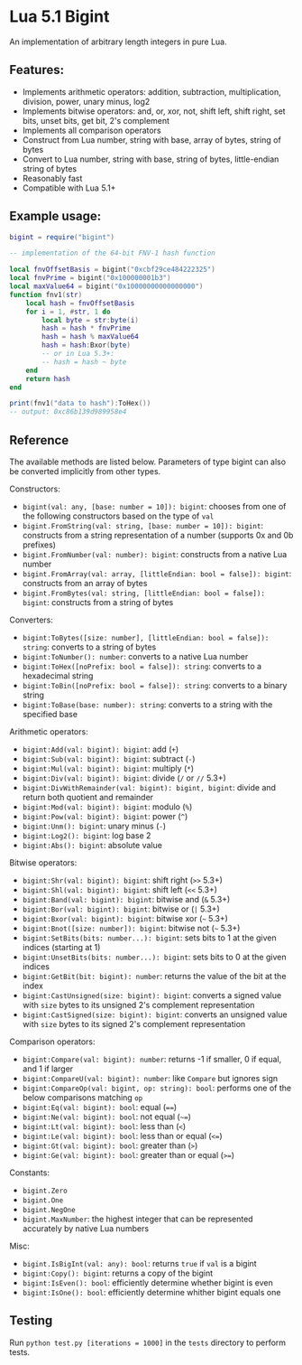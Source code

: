 # Lua 5.1 Bigint

An implementation of arbitrary length integers in pure Lua.

## Features:

- Implements arithmetic operators: addition, subtraction, multiplication, division, power, unary minus, log2
- Implements bitwise operators: and, or, xor, not, shift left, shift right, set bits, unset bits, get bit, 2's complement
- Implements all comparison operators
- Construct from Lua number, string with base, array of bytes, string of bytes
- Convert to Lua number, string with base, string of bytes, little-endian string of bytes
- Reasonably fast
- Compatible with Lua 5.1+

## Example usage:

```lua
bigint = require("bigint")

-- implementation of the 64-bit FNV-1 hash function

local fnvOffsetBasis = bigint("0xcbf29ce484222325")
local fnvPrime = bigint("0x100000001b3")
local maxValue64 = bigint("0x10000000000000000")
function fnv1(str)
    local hash = fnvOffsetBasis
    for i = 1, #str, 1 do
        local byte = str:byte(i)
        hash = hash * fnvPrime
        hash = hash % maxValue64
        hash = hash:Bxor(byte)
        -- or in Lua 5.3+:
        -- hash = hash ~ byte
    end
    return hash
end

print(fnv1("data to hash"):ToHex())
-- output: 0xc86b139d989958e4
```

## Reference

The available methods are listed below. Parameters of type bigint can also be converted implicitly from other types.

Constructors:

- `bigint(val: any, [base: number = 10]): bigint`: chooses from one of the following constructors based on the type of `val`
- `bigint.FromString(val: string, [base: number = 10]): bigint`: constructs from a string representation of a number (supports 0x and 0b prefixes)
- `bigint.FromNumber(val: number): bigint`: constructs from a native Lua number
- `bigint.FromArray(val: array, [littleEndian: bool = false]): bigint`: constructs from an array of bytes
- `bigint.FromBytes(val: string, [littleEndian: bool = false]): bigint`: constructs from a string of bytes

Converters:

- `bigint:ToBytes([size: number], [littleEndian: bool = false]): string`: converts to a string of bytes
- `bigint:ToNumber(): number`: converts to a native Lua number
- `bigint:ToHex([noPrefix: bool = false]): string`: converts to a hexadecimal string
- `bigint:ToBin([noPrefix: bool = false]): string`: converts to a binary string
- `bigint:ToBase(base: number): string`: converts to a string with the specified base

Arithmetic operators:

- `bigint:Add(val: bigint): bigint`: add (`+`)
- `bigint:Sub(val: bigint): bigint`: subtract (`-`)
- `bigint:Mul(val: bigint): bigint`: multiply (`*`)
- `bigint:Div(val: bigint): bigint`: divide (`/` or `//` 5.3+)
- `bigint:DivWithRemainder(val: bigint): bigint, bigint`: divide and return both quotient and remainder
- `bigint:Mod(val: bigint): bigint`: modulo (`%`)
- `bigint:Pow(val: bigint): bigint`: power (`^`)
- `bigint:Unm(): bigint`: unary minus (`-`)
- `bigint:Log2(): bigint`: log base 2
- `bigint:Abs(): bigint`: absolute value

Bitwise operators:

- `bigint:Shr(val: bigint): bigint`: shift right (`>>` 5.3+)
- `bigint:Shl(val: bigint): bigint`: shift left (`<<` 5.3+)
- `bigint:Band(val: bigint): bigint`: bitwise and (`&` 5.3+)
- `bigint:Bor(val: bigint): bigint`: bitwise or (`|` 5.3+)
- `bigint:Bxor(val: bigint): bigint`: bitwise xor (`~` 5.3+)
- `bigint:Bnot([size: number]): bigint`: bitwise not (`~` 5.3+)
- `bigint:SetBits(bits: number...): bigint`: sets bits to 1 at the given indices (starting at 1)
- `bigint:UnsetBits(bits: number...): bigint`: sets bits to 0 at the given indices
- `bigint:GetBit(bit: bigint): number`: returns the value of the bit at the index
- `bigint:CastUnsigned(size: bigint): bigint`: converts a signed value with `size` bytes to its unsigned 2's complement representation
- `bigint:CastSigned(size: bigint): bigint`: converts an unsigned value with `size` bytes to its signed 2's complement representation

Comparison operators:

- `bigint:Compare(val: bigint): number`: returns -1 if smaller, 0 if equal, and 1 if larger
- `bigint:CompareU(val: bigint): number`: like `Compare` but ignores sign
- `bigint:CompareOp(val: bigint, op: string): bool`: performs one of the below comparisons matching `op`
- `bigint:Eq(val: bigint): bool`: equal (`==`)
- `bigint:Ne(val: bigint): bool`: not equal (`~=`)
- `bigint:Lt(val: bigint): bool`: less than (`<`)
- `bigint:Le(val: bigint): bool`: less than or equal (`<=`)
- `bigint:Gt(val: bigint): bool`: greater than (`>`)
- `bigint:Ge(val: bigint): bool`: greater than or equal (`>=`)

Constants:

- `bigint.Zero`
- `bigint.One`
- `bigint.NegOne`
- `bigint.MaxNumber`: the highest integer that can be represented accurately by native Lua numbers

Misc:

- `bigint.IsBigInt(val: any): bool`: returns `true` if `val` is a bigint
- `bigint:Copy(): bigint`: returns a copy of the bigint
- `bigint:IsEven(): bool`: efficiently determine whether bigint is even
- `bigint:IsOne(): bool`: efficiently determine whither bigint equals one

## Testing

Run `python test.py [iterations = 1000]` in the `tests` directory to perform tests.

